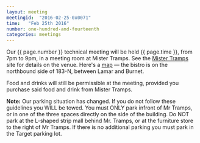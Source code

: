```yaml
---
layout: meeting
meetingid:  "2016-02-25-0x0071"
time:   "Feb 25th 2016"
number: one-hundred-and-fourteenth
categories: meetings
---
```


Our {{ page.number }} technical meeting will be held {{ page.time }}, from
7pm to 9pm, in a meeting room at Mister Tramps. See the [Mister Tramps][TrampsWeb] site for details on the venue. Here's a [map][TrampsMap] — the bistro is on the northbound side of 183-N, between Lamar and Burnet.

Food and drinks will still be permissible at the meeting, provided you
purchase said food and drink from Mister Tramps.

**Note:** Our parking situation has changed. If you do not follow these
guidelines you WILL be towed. You must ONLY park infront of Mr Tramps,
or in one of the three spaces directly on the side of the building. Do
NOT park at the L-shaped strip mall behind Mr. Tramps, or at the
furniture store to the right of Mr Tramps. If there is no additional
parking you must park in the Target parking lot.

[TrampsWeb]: http://mistertramps.com/
[TrampsMap]: http://maps.google.com/maps?f=q&source=s_q&hl=en&geocode=&q=mister+tramps&aq=&sll=30.395835,-97.698202&sspn=0.012678,0.018432&ie=UTF8&hq=mister+tramps&hnear=&ll=30.3616,-97.717338&spn=0.012683,0.018432&z=16&iwloc=A
